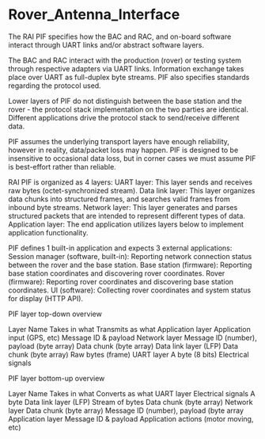 # Rover_Antenna_Interface


The RAI PIF specifies how the BAC and RAC, and on-board software interact through UART links and/or abstract software layers. 

The BAC and RAC interact with the production (rover) or testing system through respective adapters via UART links. Information exchange takes place over UART as full-duplex byte streams. PIF also specifies standards regarding the protocol used. 

Lower layers of PIF do not distinguish between the base station and the rover - the protocol stack implementation on the two parties are identical. Different applications drive the protocol stack to send/receive different data. 

PIF assumes the underlying transport layers have enough reliability, however in reality, data/packet loss may happen. PIF is designed to be insensitive to occasional data loss, but in corner cases we must assume PIF is best-effort rather than reliable. 

RAI PIF is organized as 4 layers:
UART layer: This layer sends and receives raw bytes (octet-synchronized stream). 
Data link layer: This layer organizes data chunks into structured frames, and searches valid frames from inbound byte streams. 
Network layer: This layer generates and parses structured packets that are intended to represent different types of data. 
Application layer: The end application utilizes layers below to implement application functionality. 

PIF defines 1 built-in application and expects 3 external applications:
Session manager (software, built-in): Reporting network connection status between the rover and the base station. 
Base station (firmware): Reporting base station coordinates and discovering rover coordinates. 
Rover (firmware): Reporting rover coordinates and discovering base station coordinates. 
UI (software): Collecting rover coordinates and system status for display (HTTP API). 


PIF layer top-down overview

Layer Name
Takes in what
Transmits as what
Application layer
Application input (GPS, etc)
Message ID & payload
Network layer
Message ID (number), payload (byte array)
Data chunk (byte array)
Data link layer (LFP)
Data chunk (byte array)
Raw bytes (frame)
UART layer
A byte (8 bits)
Electrical signals



PIF layer bottom-up overview

Layer Name
Takes in what
Converts as what
UART layer
Electrical signals
A byte
Data link layer (LFP)
Stream of bytes
Data chunk (byte array)
Network layer
Data chunk (byte array)
Message ID (number), payload (byte array
Application layer
Message ID & payload
Application actions (motor moving, etc)


